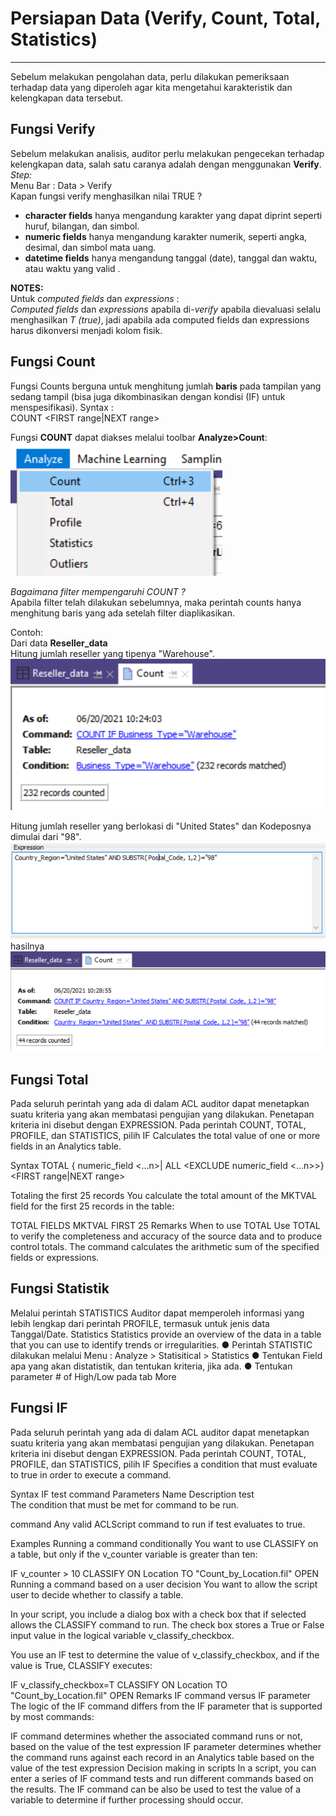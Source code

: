 # Persiapan Data (Verify, Count, Total, Statistics)
***

Sebelum melakukan pengolahan data, perlu dilakukan pemeriksaan terhadap data yang diperoleh agar kita mengetahui karakteristik dan kelengkapan data tersebut.

## Fungsi Verify
Sebelum melakukan analisis, auditor perlu melakukan pengecekan terhadap kelengkapan data, salah satu caranya adalah dengan menggunakan **Verify**.<br>
*Step:*<br>
Menu Bar : Data > Verify <br>
Kapan fungsi verify menghasilkan nilai TRUE ?
* __character fields__ hanya mengandung karakter yang dapat diprint seperti huruf, bilangan, dan simbol.
* __numeric fields__ hanya mengandung karakter numerik, seperti angka, desimal, dan simbol mata uang.
* __datetime fields__ hanya mengandung tanggal (date), tanggal dan waktu, atau waktu yang valid .

**NOTES:**<br>
Untuk *computed fields* dan *expressions* :<br>
*Computed fields* dan *expressions* apabila di-*verify* apabila dievaluasi selalu menghasilkan *T (true)*, jadi apabila ada computed fields dan expressions harus dikonversi menjadi kolom fisik.



## Fungsi Count
Fungsi Counts berguna untuk menghitung jumlah **baris** pada tampilan yang sedang tampil (bisa juga dikombinasikan dengan kondisi (IF) untuk menspesifikasi).
Syntax : <br>
COUNT <IF test> <WHILE test> <FIRST range|NEXT range>

Fungsi **COUNT** dapat diakses melalui toolbar **Analyze>Count**:
![count0](https://github.com/ansyaku/tabk.acl/blob/main/img/COUNT0.png)  
  
*Bagaimana filter mempengaruhi COUNT ?* <br>
Apabila filter telah dilakukan sebelumnya, maka perintah counts hanya menghitung baris yang ada setelah filter diaplikasikan.

Contoh:<br>
Dari data **Reseller_data** <br>
Hitung jumlah reseller yang tipenya "Warehouse". <br>
![count1](https://github.com/ansyaku/tabk.acl/blob/main/img/COUNT1.PNG)  

Hitung jumlah reseller yang berlokasi di "United States" dan Kodeposnya dimulai dari "98".  <br>
![count2](https://github.com/ansyaku/tabk.acl/blob/main/img/COUNT2.PNG)  
hasilnya<br>
![count4](https://github.com/ansyaku/tabk.acl/blob/main/img/COUNT4.PNG)  
  
  ## Fungsi Total
Pada seluruh perintah yang ada di dalam ACL auditor dapat menetapkan suatu kriteria yang akan membatasi pengujian yang dilakukan.
Penetapan kriteria ini disebut dengan EXPRESSION.
Pada perintah COUNT, TOTAL, PROFILE, dan STATISTICS, pilih IF
Calculates the total value of one or more fields in an Analytics table.

Syntax
TOTAL {<FIELDS> numeric_field <...n>|<FIELDS> ALL <EXCLUDE numeric_field <...n>>} <IF test> <WHILE test> <FIRST range|NEXT range>
  
  Totaling the first 25 records
You calculate the total amount of the MKTVAL field for the first 25 records in the table:

TOTAL FIELDS MKTVAL FIRST 25
Remarks
When to use TOTAL
Use TOTAL to verify the completeness and accuracy of the source data and to produce control totals. The command calculates the arithmetic sum of the specified fields or expressions.
  
## Fungsi Statistik
Melalui perintah STATISTICS Auditor dapat memperoleh informasi yang lebih lengkap dari perintah PROFILE, termasuk untuk jenis data Tanggal/Date.
  Statistics
Statistics provide an overview of the data in a table that you can use to identify trends or irregularities.
● Perintah STATISTIC dilakukan melalui Menu : Analyze > Statisitical > Statistics
● Tentukan Field apa yang akan distatistik, dan tentukan kriteria, jika ada.
● Tentukan parameter # of High/Low pada tab More

  ## Fungsi IF
Pada seluruh perintah yang ada di dalam ACL auditor dapat menetapkan suatu kriteria yang akan membatasi pengujian yang dilakukan.
Penetapan kriteria ini disebut dengan EXPRESSION.
Pada perintah COUNT, TOTAL, PROFILE, dan STATISTICS, pilih IF
Specifies a condition that must evaluate to true in order to execute a command.

Syntax
IF test command
Parameters
Name	Description
test	
The condition that must be met for command to be run.

command	
Any valid ACLScript command to run if test evaluates to true.

Examples
Running a command conditionally
You want to use CLASSIFY on a table, but only if the v_counter variable is greater than ten:

IF v_counter > 10 CLASSIFY ON Location TO "Count_by_Location.fil" OPEN
Running a command based on a user decision
You want to allow the script user to decide whether to classify a table.

In your script, you include a dialog box with a check box that if selected allows the CLASSIFY command to run. The check box stores a True or False input value in the logical variable v_classify_checkbox.

You use an IF test to determine the value of v_classify_checkbox, and if the value is True, CLASSIFY executes:

IF v_classify_checkbox=T CLASSIFY ON Location TO "Count_by_Location.fil" OPEN
Remarks
IF command versus IF parameter
The logic of the IF command differs from the IF parameter that is supported by most commands:

IF command determines whether the associated command runs or not, based on the value of the test expression
IF parameter determines whether the command runs against each record in an Analytics table based on the value of the test expression
Decision making in scripts
In a script, you can enter a series of IF command tests and run different commands based on the results. The IF command can be also be used to test the value of a variable to determine if further processing should occur.

